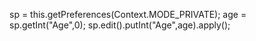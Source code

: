 sp = this.getPreferences(Context.MODE_PRIVATE); 
age = sp.getInt("Age",0);
sp.edit().putInt("Age",age).apply();  